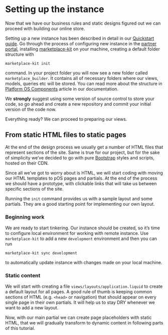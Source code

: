 # Setting up the instance

Now that we have our business rules and static designs figured out we can proceed with building our online store.

Setting up a new instance has been described in detail in our [Quickstart guide](https://documentation.platform-os.com/get-started/quickstart-guide). Go through the process of configuring new instance in the [partner portal](https://portal.apps.near-me.com/), installing [marketplace-kit](https://www.npmjs.com/package/@platform-os/marketplace-kit) on your machine, creating a default folder structure with

```shell
marketplace-kit init
```

command. In your project folder you will now see a new folder called `marketplace_builder`. It contains all of necessary folders where our views, models, queries etc will be stored. You can read more about the structure in [Platform OS Components](https://documentation.platform-os.com/how-platformos-works/platformos-components) article in our documentation.

We **strongly** suggest using some version of source control to store your code, so go ahead and create a new repository and commit your initial version of the code now.

Everything ready? We can proceed to preparing our views.

## From static HTML files to static pages

At the end of the design process we usually get a number of HTML files that represent sections of the site. Same is true for our project, but for the sake of simplicity we’ve decided to go with pure [Bootstrap](http://getbootstrap.com) styles and scripts, hosted on their CDN.

Since all we’ve got to worry about is HTML, we will start coding with moving our HTML templates to pOS pages and partials. At the end of the process we should have a prototype, with clickable links that will take us between specific sections of the site.

Running the `init` command provides us with a sample layout and some partials. They are a good starting point for implementing our own layout.

### Beginning work

We are ready to start tinkering. Our instance should be created, so it’s time to configure local environment for working with remote instance. Use `marketplace-kit` to add a new `development` environment and then you can run

```
marketplace-kit sync development
```

to automatically update instance with changes made on your local machine.

### Static content

We will start with creating a file `views/layouts/application.liquid` to create a default layout for all pages. A good rule of thumb is keeping common sections of HTML (e.g. `<head>` or navigation) that should appear on every single page in their own partials. It will help us to stay DRY whenever we want to add a new layout.

Now, with our main partial we can create page placeholders with static HTML, that we will gradually transform to dynamic content in following parts of this tutorial.
